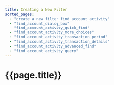 ```yaml
---
title: Creating a New Filter
sorted_pages:
  - "create_a_new_filter_find_account_activity"
  - "find_account_dialog_box"
  - "find_account_activity_quick_find"
  - "find_account_activity_more_choices"
  - "find_account_activity_transaction_period"
  - "find_account_activity_transaction_details"
  - "find_account_activity_advanced_find"
  - "find_account_activity_query"
---
```

# {{page.title}}
